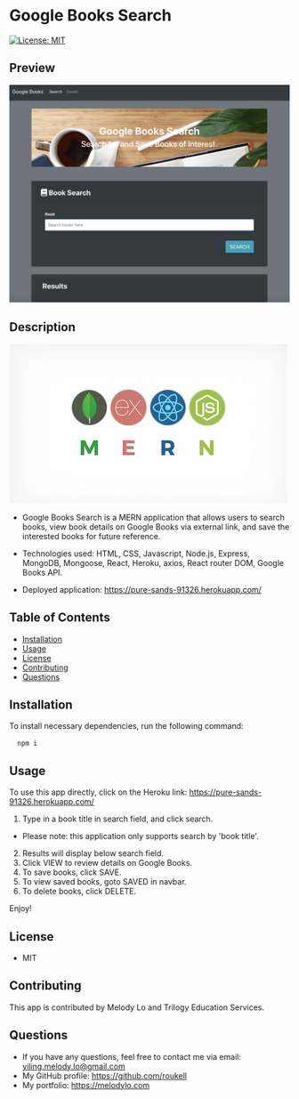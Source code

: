 
  # Google Books Search
  [![License: MIT](https://img.shields.io/badge/License-MIT-yellow.svg)](https://opensource.org/licenses/MIT)

  ## Preview
  ![img](./image/preview.png)

  ## Description
  ![img](./image/mern.jpeg)
  * Google Books Search is a MERN application that allows users to search books, view book details on Google Books via external link, and save the interested books for future reference.
  
  * Technologies used: HTML, CSS, Javascript, Node.js, Express, MongoDB, Mongoose, React, Heroku, axios, React router DOM, Google Books API.

  * Deployed application: https://pure-sands-91326.herokuapp.com/

  ## Table of Contents
  * [Installation](#installation)
  * [Usage](#Usage)
  * [License](#License)
  * [Contributing](#Contributing)
  * [Questions](#Questions)

  ## Installation
  To install necessary dependencies, run the following command:

      npm i

  ## Usage
  To use this app directly, click on the Heroku link: https://pure-sands-91326.herokuapp.com/

  1. Type in a book title in search field, and click search.
  * Please note: this application only supports search by 'book title'.
  2. Results will display below search field. 
  3. Click VIEW to review details on Google Books.
  4. To save books, click SAVE.
  5. To view saved books, goto SAVED in navbar.
  6. To delete books, click DELETE.

  Enjoy!

  ## License
  * MIT

  ## Contributing
  This app is contributed by Melody Lo and Trilogy Education Services.


  ## Questions
  * If you have any questions, feel free to contact me via email: yiling.melody.lo@gmail.com
  * My GitHub profile: https://github.com/roukell
  * My portfolio: https://melodylo.com

  
  